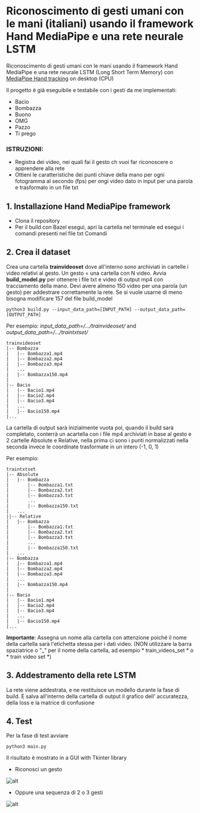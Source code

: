 # Riconoscimento di gesti umani con le mani (italiani) usando il framework Hand MediaPipe e una rete neurale LSTM

Riconoscimento di gesti umani con le mani usando il framework Hand MediaPipe e una rete neurale LSTM (Long Short Term Memory) con [MediaPipe Hand tracking](https://google.github.io/mediapipe/solutions/hands) on desktop (CPU)

Il progetto è già eseguibile e testabile con i gesti da me implementati:
- Bacio
- Bombazza
- Buono
- OMG
- Pazzo
- Ti prego

### ISTRUZIONI:

- Registra dei video, nei quali fai il gesto ch vuoi far riconoscere o apprendere alla rete
- Ottieni le caratteristiche dei punti chiave della mano per ogni fotogramma al secondo (fps) per ongi video dato in input per una parola e trasformalo in un file txt

## 1. Installazione Hand MediaPipe framework

- Clona il repository
- Per il build con Bazel esegui, apri la cartella nel terminale ed esegui i comandi presenti nel file txt Comandi

## 2. Crea il dataset

Crea una cartella **trainvideoset** dove all'interno sono archiviati in cartelle i video relativi al gesto. Un gesto = una cartella con N video. Avvia **build_model.py** per ottenere i file txt e video di output mp4 con tracciamento della mano. Devi avere almeno 150 video per una parola (un gesto) per addestrare correttamente la rete. Se si vuole usarne di meno bisogna modificare 157 del file build_model

```
python3 build.py --input_data_path=[INPUT_PATH] --output_data_path=[OUTPUT_PATH]

```

Per esempio: *input_data_path=/.../trainvideoset/*  and *output_data_path=/.../traintxtset/* 

```
trainvideoset
|-- Bombazza
|	|-- Bombazza1.mp4
|	|-- Bombazza2.mp4
|	|-- Bombazza3.mp4
|	...
|	|-- Bombazza150.mp4
|
|-- Bacio
|	|-- Bacio1.mp4
|	|-- Bacio2.mp4
|	|-- Bacio3.mp4
|	...
|	|-- Bacio150.mp4
|...
```

La cartella di output sarà inizialmente vuota poi, quando il build sarà completato, conterrà un acartella con i file mp4 archiviati in base al gesto e 2 cartelle 
Absolute e Relative, nella prima ci sono i punti normalizzati nella seconda invece le coordinate trasformate in un intero (-1, 0, 1)

Per esempio:

```
traintxtset
|-- Absolute
|	|-- Bombazza
|		|-- Bombazza1.txt
|		|-- Bombazza2.txt
|		|-- Bombazza3.txt
|		...
|		|-- Bombazza150.txt
|	...
||-- Relative
|	|-- Bombazza
|		|-- Bombazza1.txt
|		|-- Bombazza2.txt
|		|-- Bombazza3.txt
|		...
|		|-- Bombazza150.txt
|	...
|-- Bombazza
|	|-- Bombazza1.mp4
|	|-- Bombazza2.mp4
|	|-- Bombazza3.mp4
|	...
|	|-- Bombazza150.mp4
|
|-- Bacio
|	|-- Bacio1.mp4
|	|-- Bacio2.mp4
|	|-- Bacio3.mp4
|	...
|	|-- Bacio150.mp4
|...
```
**Importante**: Assegna un nome alla cartella con attenzione poiché il nome della cartella sarà l'etichetta stessa per i dati video. (NON utilizzare la barra spaziatrice o "_" per il nome della cartella, ad esempio * train_videos_set * o * train video set *)

## 3. Addestramento della rete LSTM 

La rete viene addestrata, e ne restituisce un modello durante la fase di build. E salva all'interno della cartella di output il grafico dell' accuratezza, della loss e la matrice di confusione

## 4. Test

Per la fase di test avviare 
```
python3 main.py
```

Il risultato è mostrato in a GUI with Tkinter library

- Riconosci un gesto

![alt]()

- Oppure una sequenza di 2 o 3 gesti

![alt]()
